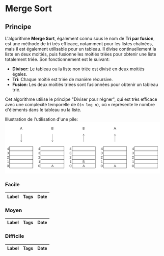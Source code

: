 # Merge Sort

## Principe

L'algorithme **Merge Sort**, également connu sous le nom de **Tri par fusion**, est une méthode de tri très efficace, notamment pour les listes chaînées, mais il est également utilisable pour un tableau. Il divise continuellement la liste en deux moitiés, puis fusionne les moitiés triées pour obtenir une liste totalement triée. Son fonctionnement est le suivant:

- **Diviser:** Le tableau ou la liste non triée est divisé en deux moitiés égales.
- **Tri:** Chaque moitié est triée de manière récursive.
- **Fusion:** Les deux moitiés triées sont fusionnées pour obtenir un tableau trié.

Cet algorithme utilise le principe "Diviser pour régner", qui est très efficace avec une complexité temporelle de `O(n log n)`, où `n` représente le nombre d'éléments dans le tableau ou la liste.

Illustration de l'utilisation d'une pile:  
<img src="../imgs/skills/stack-1.png"/>

### Facile

| Label | Tags | Date |
| ----- | ---- | ---- |

### Moyen

| Label | Tags | Date |
| ----- | ---- | ---- |

### Difficile

| Label | Tags | Date |
| ----- | ---- | ---- |
